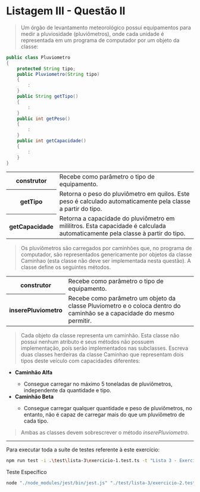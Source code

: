 # Listagem III - Questão II

> Um   órgão   de   levantamento   meteorológico   possui   equipamentos   para   medir   a   pluviosidade
(pluviômetros), onde cada unidade é representada em um programa de computador por um objeto da
classe:

```Java
public class Pluviometro
{
    protected String tipo;
    public Pluviometro(String tipo)
    {
        :
    }
    public String getTipo()
    {
        :
    }
    public int getPeso()
    {
        :
    }
    public int getCapacidade()
    {
        :
    }
}
```

<table>
    <tr>
        <th>construtor</th>
        <td>Recebe como parâmetro o tipo de equipamento.</td>
    </tr>
    <tr>
        <th>getTipo</th>
        <td>Retorna o peso do pluviômetro em quilos. Este peso é calculado automaticamente pela classe a partir do tipo.</td>
    </tr>
    <tr>
        <th>getCapacidade</th>
        <td>Retorna a capacidade do pluviômetro em mililitros. Esta capacidade é calculada automaticamente pela classe à partir do tipo.</td>
    </tr>
</table>

> Os pluviômetros são carregados por caminhões que, no programa de computador, são representados
genericamente por objetos da classe Caminhao (esta classe não deve ser implementada nesta questão). A
classe define os seguintes métodos.

<table>
    <tr>
        <th>construtor</th>
        <td>Recebe como parâmetro o tipo de equipamento.</td>
    </tr>
    <tr>
        <th>inserePluviometro</th>
        <td>Recebe como parâmetro um objeto da classe Pluviometro e o coloca dentro do caminhão se a capacidade do mesmo permitir.</td>
    </tr>
</table>

> Cada  objeto   da   classe   representa   um   caminhão.   Esta   classe   não   possui   nenhum   atributo   e   seus
métodos não possuem implementação, pois serão implementados nas subclasses.
Escreva  duas classes herdeiras da classe  Caminhao  que representam dois tipos deste veículo com
capacidades diferentes:

<ul>
    <li><strong>Caminhão Alfa</strong></li>
    <ul>
        <li>Consegue carregar no máximo 5 toneladas de pluviômetros, independente da quantidade e tipo.</li>
    </ul>
    <li><strong>Caminhão Beta</strong></li>
    <ul>
       <li>Consegue carregar qualquer quantidade e peso de pluviômetros, no entanto, não é capaz de carregar mais do que um pluviômetro de cada tipo.</li>
    </ul>
</ul>

> Ambas as classes devem sobrescrever o método <em>inserePluviometro</em>.

---

Para executar toda a suíte de testes referente à este exercício:

```bash
npm run test -i .\test\lista-3\exercicio-1.test.ts -t "Lista 3 - Exercício 2"
```

Teste Específico

```bash
node "./node_modules/jest/bin/jest.js" "./test/lista-3/exercicio-2.test.ts" -t "Lista 3 - Exercício 2 Teste Específico"
```
